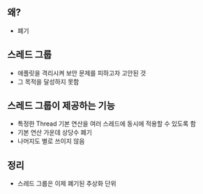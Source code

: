 ## 왜?

- 폐기

## 스레드 그룹

- 애플릿을 격리시켜 보안 문제를 피하고자 고안된 것
- 그 목적을 달성하지 못함

## 스레드 그룹이 제공하는 기능

- 특정한 Thread 기본 연산을 여러 스레드에 동시에 적용할 수 있도록 함
- 기본 연산 가운데 상당수 폐기
- 나머지도 별로 쓰이지 않음

## 정리

- 스레드 그룹은 이제 폐기된 추상화 단위